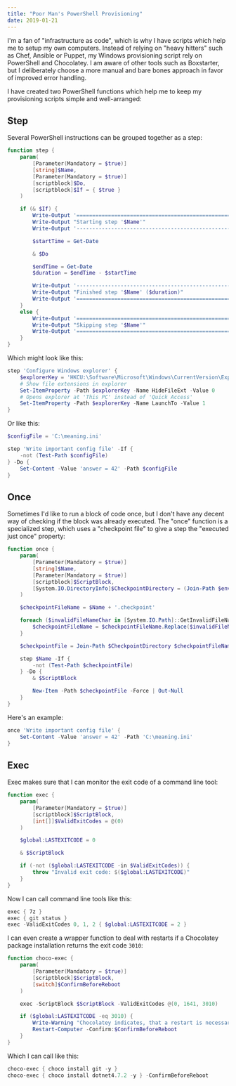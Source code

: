 ```yaml
---
title: "Poor Man's PowerShell Provisioning"
date: 2019-01-21
---
```


I'm a fan of "infrastructure as code", which is why I have scripts which help me
to setup my own computers. Instead of relying on "heavy hitters" such as Chef,
Ansible or Puppet, my Windows provisioning script rely on PowerShell and
Chocolatey. I am aware of other tools such as Boxstarter, but I deliberately
choose a more manual and bare bones approach in favor of improved error
handling.

I have created two PowerShell functions which help me to keep my provisioning
scripts simple and well-arranged:

## Step

Several PowerShell instructions can be grouped together as a step:

```powershell
function step {
    param(
        [Parameter(Mandatory = $true)]
        [string]$Name,
        [Parameter(Mandatory = $true)]
        [scriptblock]$Do,
        [scriptblock]$If = { $true }
    )

    if (& $If) {
        Write-Output '============================================================'
        Write-Output "Starting step '$Name'"
        Write-Output '------------------------------------------------------------'

        $startTime = Get-Date

        & $Do

        $endTime = Get-Date
        $duration = $endTime - $startTime

        Write-Output '------------------------------------------------------------'
        Write-Output "Finished step '$Name' ($duration)"
        Write-Output '============================================================'
    }
    else {
        Write-Output '============================================================'
        Write-Output "Skipping step '$Name'"
        Write-Output '============================================================'
    }
}
```

Which might look like this:

```powershell
step 'Configure Windows explorer' {
    $explorerKey = 'HKCU:\Software\Microsoft\Windows\CurrentVersion\Explorer\Advanced'
    # Show file extensions in explorer
    Set-ItemProperty -Path $explorerKey -Name HideFileExt -Value 0
    # Opens explorer at 'This PC' instead of 'Quick Access'
    Set-ItemProperty -Path $explorerKey -Name LaunchTo -Value 1
}
```

Or like this:

```powershell
$configFile = 'C:\meaning.ini'

step 'Write important config file' -If {
    -not (Test-Path $configFile)
} -Do {
    Set-Content -Value 'answer = 42' -Path $configFile
}
```

## Once

Sometimes I'd like to run a block of code once, but I don't have any decent way
of checking if the block was already executed. The "once" function is a
specialized step, which uses a "checkpoint file" to give a step the "executed
just once" property:

```powershell
function once {
    param(
        [Parameter(Mandatory = $true)]
        [string]$Name,
        [Parameter(Mandatory = $true)]
        [scriptblock]$ScriptBlock,
        [System.IO.DirectoryInfo]$CheckpointDirectory = (Join-Path $env:ProgramData 'my.provision')
    )

    $checkpointFileName = $Name + '.checkpoint'

    foreach ($invalidFileNameChar in [System.IO.Path]::GetInvalidFileNameChars()) {
        $checkpointFileName = $checkpointFileName.Replace($invalidFileNameChar, '_')
    }

    $checkpointFile = Join-Path $CheckpointDirectory $checkpointFileName

    step $Name -If {
        -not (Test-Path $checkpointFile)
    } -Do {
        & $ScriptBlock

        New-Item -Path $checkpointFile -Force | Out-Null
    }
}
```

Here's an example:

```powershell
once 'Write important config file' {
    Set-Content -Value 'answer = 42' -Path 'C:\meaning.ini'
}
```

## Exec

Exec makes sure that I can monitor the exit code of a command line tool:

```powershell
function exec {
    param(
        [Parameter(Mandatory = $true)]
        [scriptblock]$ScriptBlock,
        [int[]]$ValidExitCodes = @(0)
    )

    $global:LASTEXITCODE = 0

    & $ScriptBlock

    if (-not ($global:LASTEXITCODE -in $ValidExitCodes)) {
        throw "Invalid exit code: $($global:LASTEXITCODE)"
    }
}
```

Now I can call command line tools like this:

```powershell
exec { 7z }
exec { git status }
exec -ValidExitCodes 0, 1, 2 { $global:LASTEXITCODE = 2 }
```

I can even create a wrapper function to deal with restarts if a Chocolatey
package installation returns the exit code `3010`:

``` powershell
function choco-exec {
    param(
        [Parameter(Mandatory = $true)]
        [scriptblock]$ScriptBlock,
        [switch]$ConfirmBeforeReboot
    )

    exec -ScriptBlock $ScriptBlock -ValidExitCodes @(0, 1641, 3010)

    if ($global:LASTEXITCODE -eq 3010) {
        Write-Warning "Chocolatey indicates, that a restart is necessary"
        Restart-Computer -Confirm:$ConfirmBeforeReboot
    }
}
```

Which I can call like this:

``` powershell
choco-exec { choco install git -y }
choco-exec { choco install dotnet4.7.2 -y } -ConfirmBeforeReboot
```
